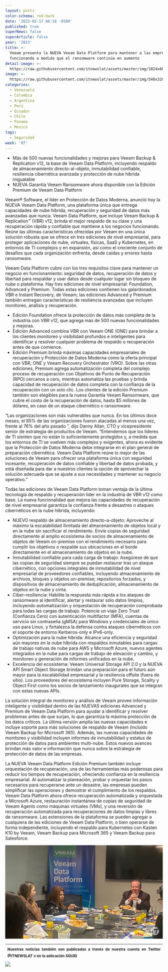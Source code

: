 ```yaml
---
layout: posts
color-schema: red-dark
date: '2023-02-17 06:38 -0500'
published: true
superNews: false
superArticle: false
year: '2023'
title: >-
  Veeam presenta la NUEVA Veeam Data Platform para mantener a las empresas
  funcionando a medida que el ransomware continúa en aumento
detail-image: >-
  https://raw.githubusercontent.com/itnewslat/assets/master/img/1024x680/veeam-data-plataform-g.jpg
image: >-
  https://raw.githubusercontent.com/itnewslat/assets/master/img/540x320/veeam-data-plataform-p.jpg
categories:
  - Venezuela
  - Colombia
  - Argentina
  - Perú
  - Ecuador
  - Chile
  - Panama
  - Mexico
tags:
  - Seguridad
week: '07'
---
```

- Más de 500 nuevas funcionalidades y mejoras para Veeam Backup & Replication v12, la base de Veeam Data Platform, incluyendo respaldo de almacenamiento directo-al-objeto, inmutabilidad confiable, resiliencia cibernética avanzada y protección de nube híbrida inigualable
- NUEVA Garantía Veeam Ransomware ahora disponible con la Edición Premium de Veeam Data Platform

Veeam® Software, el líder en Protección de Datos Moderna, anunció hoy la NUEVA Veeam Data Platform, una plataforma única que entrega capacidades de nube híbrida, recuperación y seguridad de datos más avanzadas que nunca. Veeam Data Platform, que incluye Veeam Backup & Replication™ (VBR) v12, brinda el mejor respaldo de su clase y una recuperación rápida y confiable que mantiene  a los negocios funcionando. Reúne las últimas características ofrecidas por Veeam en una única solución robusta que se ofrece en tres ediciones de nivel empresarial, para proteger aplicaciones de nube, virtuales, físicas, SaaS y Kubernetes, en entornos de TI complejos y en expansión, así como el creciente conjunto de desafíos que cada organización enfrenta, desde caídas y errores hasta ransomware.

Veeam Data Platform cubre con los tres requisitos clave para mantener un negocio en funcionamiento: seguridad de datos, recuperación de datos y libertad para respaldar y usar datos desde cualquier lugar sin bloqueo de nube o plataforma. Hay tres ediciones de nivel empresarial: Foundation, Advanced y Premium. Todas estas ediciones contienen los galardonados VBR e Instant Recovery, de Veeam; las ediciones Advanced y Premium también entregan características de resiliencia avanzadas que incluyen monitoreo, análisis y recuperación.

- Edición Foundation ofrece la protección de datos más completa de la industria con VBR v12, que agrega más de 500 nuevas funcionalidades y mejoras.
- Edición Advanced combina VBR con Veeam ONE (ONE) para brindar a los clientes monitoreo y visibilidad profundos e inteligentes para identificar y resolver cualquier problema de respaldo o recuperación antes de que comience.
- Edición Premium brinda máximas capacidades empresariales de recuperación y Protección de Datos Moderna como la oferta principal con VBR, ONE y Veeam Recovery Orchestrator (VRO). Sobre las otras ediciones, Premium agrega automatización completa del complejo proceso de recuperación con Objetivos de Punto de Recuperación (RPO) cercanos a cero, mientras automatiza las pruebas y brinda capacidad de recuperación de datos completa con la confianza de la recuperación con un solo clic. Los clientes de la edición Premium también son elegibles para la nueva Garantía Veeam Ransomware, que cubre el costo de la recuperación de datos, hasta $5 millones de dólares, en caso de un ataque cibernético o ransomware.

“Las organizaciones son más vulnerables que nunca. En los últimos doce meses, el 85% de las organizaciones fueron atacadas al menos una vez, frente al 76% del año pasado ”, dijo Danny Allan, CTO y vicepresidente senior de estrategia de productos de Veeam. “Entendemos que los líderes de TI sienten que no están lo suficientemente protegidos y, a medida que los entornos de TI se vuelven más complejos y exigentes, ahora es evidente que la Protección de Datos Moderna debe integrarse en el plan general de preparación cibernética. Veeam Data Platform reúne lo mejor de las soluciones de Veeam para ofrecer una plataforma única con seguridad incesante, recuperación de datos confiable y libertad de datos probada, y está diseñada para dar a nuestros clientes la opción de aprovechar la solución adecuada que se ajuste a sus necesidades y mantener su negocio operativo.”

Todas las ediciones de Veeam Data Platform toman ventaja de la última tecnología de respaldo y recuperación líder en la industria de VBR v12 como base. La nueva funcionalidad que mejora las capacidades de recuperación de nivel empresarial garantiza la confianza frente a desastres o ataques cibernéticos en la nube híbrida, incluyendo:

- NUEVO respaldo de almacenamiento directo-a-objeto: Aproveche al máximo la escalabilidad ilimitada del almacenamiento de objetos local y en la nube sin sacrificar el rendimiento. Envíe copias de seguridad directamente al amplio ecosistema de socios de almacenamiento de objetos de Veeam on-premise con el rendimiento necesario para cumplir los objetivos o respalde sus ubicaciones en el borde directamente en el almacenamiento de objetos en la nube.
- Inmutabilidad confiable para cada carga de trabajo: Asegúrese de que las copias de seguridad siempre se puedan restaurar tras un ataque cibernético, con opciones integrales de inmutabilidad de nivel empresarial de proveedores confiables, incluyendo almacenamiento de archivos, bloques y objetos on-premise; repositorios forzados, y dispositivos de almacenamiento de deduplicación, almacenamiento de objetos en la nube y cinta.
- Ciber-resiliencia: Habilite la respuesta más rápida a los ataques de ransomware al identificar, alertar y restaurar sólo datos limpios, incluyendo automatización y orquestación de recuperación comprobada para todas las cargas de trabajo. Potencie un viaje Zero Trust (Confianza Cero) con autenticación multifactor (MFA), cuentas de servicio sin contraseña (gMSA) para Windows y credenciales de único uso para Linux, y fortalezca la defensa contra ataques cibernéticos con el soporte de entorno Kerberos-only e IPv6-only.
- Optimización para la nube híbrida: Alcance una eficiencia y seguridad aún mayores en la nube híbrida con respaldos inmutables para cargas de trabajo nativas de nube para AWS y Microsoft Azure, nuevos agentes integrados en la nube para cargas de trabajo de elevación y cambio, y monitoreo y generación de informes unificados en la nube.
- Excelencia del ecosistema: Veeam Universal Storage API 2.0 y la NUEVA API Smart Object Storage brindan una preparación para el futuro aún mayor para la escalabilidad empresarial y la resiliencia offsite (fuera de sitio). Los proveedores del ecosistema incluyen Pure Storage, Scality y Object First como los socios de lanzamiento inaugurales que se integran con estas nuevas APIs.

La solución integral de monitoreo y análisis de Veeam provee información inteligente y visibilidad dentro de las NUEVAS ediciones Advanced y Premium de Veeam Data Platform para ayudar a identificar y resolver problemas antes de que surjan, lo que garantiza la máxima protección de los datos críticos. La última versión amplía las nuevas capacidades e incluye soporte para más soluciones de respaldo de Veeam (incluido Veeam Backup for Microsoft 365). Además, las nuevas capacidades de monitoreo y visibilidad incluyen informes de inmutabilidad y estatus de protección de datos para ambientes multi-nube. Estos nuevos avances brindan más valor e información que nunca sobre la estrategia de protección de datos de las empresas.

La NUEVA Veeam Data Platform Edición Premium también incluye orquestación de recuperación, una de las herramientas más poderosas para reducir los tiempos de recuperación, ofreciendo confianza en la resiliencia empresarial. Al automatizar la planeación, probar y orquestar los pasos necesarios para recuperarse ante un desastre, las empresas pueden simplificar las operaciones y demostrar el cumplimiento de los respaldos. Veeam Data Platform ahora ofrece recuperación automatizada y orquestada a Microsoft Azure, restauración instantánea de copias de seguridad de Veeam Agents como máquinas virtuales (VMs), y una reversión de recuperación automatizada para recuperaciones de datos limpias y libres de ransomware.
Las extensiones de la plataforma se pueden agregar a cualquiera de las ediciones de Veeam Data Platform, o bien operarse de forma independiente, incluyendo el respaldo para Kubernetes con Kasten K10 by Veeam, Veeam Backup para Microsoft 365 y Veeam Backup para Salesforce.

![](https://raw.githubusercontent.com/itnewslat/assets/master/img/540x320/veeam-data-plataform-p.jpg)

<table style="height: 42px;" width="569">
<tbody>
<tr>
<td style="text-align: justify;"><sub><strong>Nuestras noticias también son publicadas a través de nuestra cuenta en Twitter <a href="https://twitter.com/itnewslat?lang=es">@ITNEWSLAT</a> y en la aplicación <a href="https://squidapp.co/en/">SQUID</a></strong></sub></td>
</tr>
</tbody>
</table>

<img src="https://tracker.metricool.com/c3po.jpg?hash=56f88a41e39ab42c063cc51676587a04"/>
